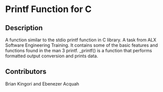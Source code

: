 # Printf Function for C

## Description
A function similar to the stdio printf function in C library. A task from ALX Software Engineering Training. It contains some of the basic features and functions found in the man 3 printf. _printf() is a function that performs formatted output conversion and prints data.

## Contributors
Brian Kingori and Ebenezer Acquah 
